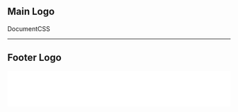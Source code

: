 <h2>Main Logo</h2>
<div class="brand">DocumentCSS</div>
<hr />
<h2>Footer Logo</h2>
<footer>
  <div class="footer-brand">
    <a href="/"><img src="/static/img/logo-doc-css-white.svg"></a>
  </div>
</footer>